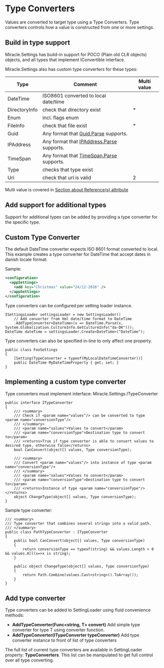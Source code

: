 # Type Converters

Values are converted to target type using a Type Converters. Type converters controls how a value is constructed from one or more settings. 


## Build in type support
Miracle.Settings has build-in support for POCO (Plain old CLR objects) objects, and all types that implement IConvertible interface.

Miracle.Settings also has custom type converters for these types:

| Type          | Comment                                                                                                               | Multi value |
| ------------- | --------------------------------------------------------------------------------------------------------------------- | ----------- |
| DateTime      | ISO8601 converted to local date/time                                                                                  |             |
| DirectoryInfo | check that directory exist                                                                                            | *           |
| Enum          | incl. flags enum                                                                                                      |             |
| FileInfo      | check that file exist                                                                                                 | *           |
| Guid          | Any format that [Guid.Parse](https://msdn.microsoft.com/en-us/library/system.guid.parse.aspx) supports.               |             |
| IPAddress     | Any format that [IPAddress.Parse](https://msdn.microsoft.com/en-us/library/system.net.ipaddress.parse.aspx) supports. |             |
| TimeSpan      | Any format that [TimeSpan.Parse](https://msdn.microsoft.com/en-us/library/system.timespan.parse.aspx) supports.       |             |
| Type          | checks that type exist                                                                                                |             |
| Uri           | check that url is valid                                                                                               | 2           |

Multi value is covered in [Section about Reference(s) attribute](Annotations.md) 

## Add support for additional types
Support for additional types can be added by providing a type converter for the specific type.

## Custom Type Converter
The default DateTime converter expects ISO 8601 format converted to local. This example creates a type converter for DateTime that accept dates in danish locale format:

Sample:
```XML
<configuration>
  <appSettings>
    <add key="Christmas" value="24/12-2016" />
  </appSettings>
</configuration>
```

Type converters can be configured per setting loader instance.
```CSharp
ISettingsLoader settingsLoader = new SettingsLoader()
    // Add converter from Xml date/time format to DateTime
    .AddTypeConverter<DateTime>(x => DateTime.Parse(x, System.Globalization.CultureInfo.GetCultureInfo("da-DK")));
DateTime dateTime = settingsLoader.Create<DateTime>("DateTime");
```

Type converters can also be specified in-line to only affect one property.
```CSharp
public class FooSettings
{
    [Setting(TypeConverter = typeof(MyLocalDateTimeConverter))]
    public DateTime MyDateTimeProperty { get; set; }
}
```

## Implementing a custom type converter
Type converters must implement interface: Miracle.Settings.ITypeConverter
```CSharp
public interface ITypeConverter
{
    /// <summary>
    /// Check if <param name="values"/> can be converted to type <param name="conversionType"/>
    /// </summary>
    /// <param name="values">Values to convert</param>
    /// <param name="conversionType">Destination type to convert to</param>
    /// <returns>True if type converter is able to convert values to desired type, otherwise false</returns>
    bool CanConvert(object[] values, Type conversionType);

    /// <summary>
    /// Convert <param name="values"/> into instance of type <param name="conversionType"/>
    /// </summary>
    /// <param name="values">Values to convert</param>
    /// <param name="conversionType">Destination type to convert to</param>
    /// <returns>Instance of type <param name="conversionType"/></returns>
    object ChangeType(object[] values, Type conversionType);
}
```

Sample type converter:
```CSharp
/// <summary>
/// Type converter that combines several strings into a valid path.
/// </summary>
public class PathTypeConverter : ITypeConverter
{
    public bool CanConvert(object[] values, Type conversionType)
    {
        return conversionType == typeof(string) && values.Length > 0 && values.All(x=>x is string);
    }

    public object ChangeType(object[] values, Type conversionType)
    {
        return Path.Combine(values.Cast<string>().ToArray());
    }
}
```
## Add type converter
Type converters can be added to SettingLoader using fluid convenience methods:
- __AddTypeConverter<T>(Func<string, T> convert)__ Add simple type converter for type T using converter function.
- __AddTypeConverter(ITypeConverter typeConverter)__ Add type converter instance to front of list of type converters

The full list of current type converters are available in SettingLoader property: __TypeConverters__. This list can be manipulated to get full control over all type converting.
